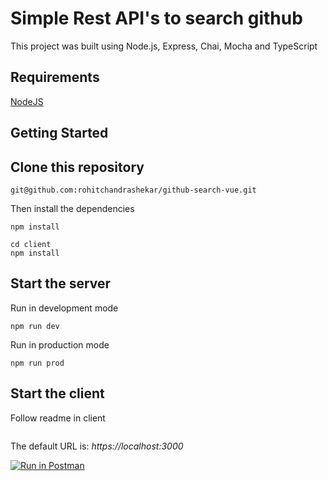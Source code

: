 # Simple Rest API's to search github

This project was built using Node.js, Express, Chai, Mocha and TypeScript

## Requirements

[NodeJS](https://nodejs.org/en/)

## Getting Started

## Clone this repository

```
git@github.com:rohitchandrashekar/github-search-vue.git
```

Then install the dependencies

```
npm install
```
 ```
 cd client
 npm install
 ```
## Start the server

Run in development mode

```
npm run dev
```

Run in production mode 

```
npm run prod
```
## Start the client
Follow readme in client
```

```

The default URL is: *https://localhost:3000*

[![Run in Postman](https://run.pstmn.io/button.svg)](https://app.getpostman.com/run-collection/4cd04da59f895c3534b6)
